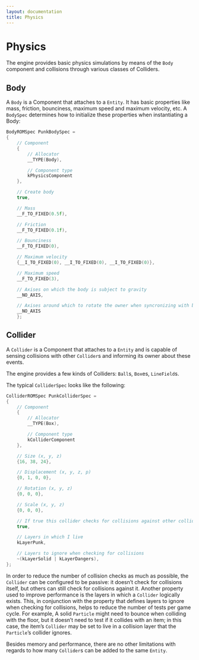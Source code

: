 ```yaml
---
layout: documentation
title: Physics
---
```


# Physics

The engine provides basic physics simulations by means of the `Body` component and collisions through various classes of Colliders.

## Body

A `Body` is a Component that attaches to a `Entity`. It has basic properties like mass, friction, bounciness, maximum speed and maximum velocity, etc. A `BodySpec` determines how to initialize these properties when instantiating a Body:

```cpp
BodyROMSpec PunkBodySpec =
{
    // Component
    {
        // Allocator
        __TYPE(Body),

        // Component type
        kPhysicsComponent
    },

    // Create body
    true,

    // Mass
    __F_TO_FIXED(0.5f),

    // Friction
    __F_TO_FIXED(0.1f),

    // Bounciness
    __F_TO_FIXED(0),

    // Maximum velocity
    {__I_TO_FIXED(0), __I_TO_FIXED(0), __I_TO_FIXED(0)},

    // Maximum speed
    __F_TO_FIXED(3),

    // Axises on which the body is subject to gravity
    __NO_AXIS,

    // Axises around which to rotate the owner when syncronizing with body
    __NO_AXIS
    };
```

## Collider

A `Collider` is a Component that attaches to a `Entity` and is capable of sensing collisions with other `Collider`s and informing its owner about these events.

The engine provides a few kinds of Colliders: `Ball`s, `Box`es, `LineField`s.

The typical `ColliderSpec` looks like the following:

```cpp
ColliderROMSpec PunkColliderSpec =
{
    // Component
    {
        // Allocator
        __TYPE(Box),

        // Component type
        kColliderComponent
    },

    // Size (x, y, z)
    {16, 38, 24},

    // Displacement (x, y, z, p)
    {0, 1, 0, 0},

    // Rotation (x, y, z)
    {0, 0, 0},

    // Scale (x, y, z)
    {0, 0, 0},

    // If true this collider checks for collisions against other colliders
    true,

    // Layers in which I live
    kLayerPunk,

    // Layers to ignore when checking for collisions
    ~(kLayerSolid | kLayerDangers),
};
```

In order to reduce the number of collision checks as much as possible, the `Collider` can be configured to be passive: it doesn’t check for collisions itself, but others can still check for collisions against it. Another property used to improve performance is the layers in which a `Collider` logically exists. This, in conjunction with the property that defines layers to ignore when checking for collisions, helps to reduce the number of tests per game cycle. For example, A solid `Particle` might need to bounce when colliding with the floor, but it doesn’t need to test if it collides with an item; in this case, the item’s `Collider` may be set to live in a collision layer that the `Particle`’s collider ignores.

Besides memory and performance, there are no other limitations with regards to how many `Collider`s can be added to the same `Entity`.
